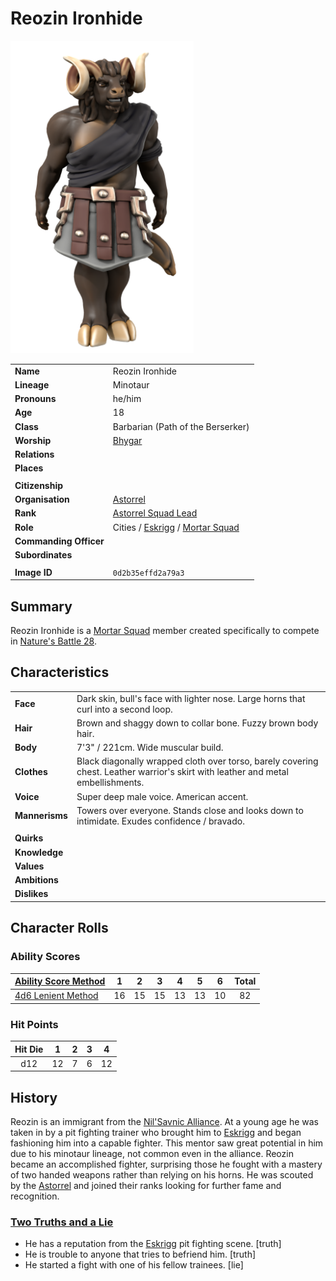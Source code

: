 # Reozin Ironhide

<img src="https://raw.githubusercontent.com/jesskelsall/astarus-images/main/characters/portraits/0d2b35effd2a79a3.png" height="500" />

|||
| --- | --- |
| **Name** | Reozin Ironhide | character.3
| **Lineage** | Minotaur |
| **Pronouns** | he/him |
| **Age** | 18 |
| **Class** | Barbarian (Path of the Berserker) |
| **Worship** | [Bhygar](../gods/deities/bhygar.md) |
| **Relations** | |
| **Places** | |
|||
| **Citizenship** | |
| **Organisation** | [Astorrel](../organisations/government/astorrel/astorrel.md) |
| **Rank** | [Astorrel Squad Lead](../organisations/government/astorrel/ranks/astorrel-squad-lead.md) |
| **Role** | Cities / [Eskrigg](../places/cities/eskrigg.md) / [Mortar Squad](../organisations/government/astorrel/squads/mortar-squad.md) |
| **Commanding Officer** | |
| **Subordinates** | |
|||
| **Image ID** | `0d2b35effd2a79a3` |

## Summary

Reozin Ironhide is a [Mortar Squad](../organisations/government/astorrel/squads/mortar-squad.md) member created specifically to compete in [Nature's Battle 28](../storylines/ended/natures-battle-28.md).

## Characteristics

| | |
| --- | --- |
| **Face** | Dark skin, bull's face with lighter nose. Large horns that curl into a second loop. | characteristics.2
| **Hair** | Brown and shaggy down to collar bone. Fuzzy brown body hair. |
| **Body** | 7'3" / 221cm. Wide muscular build. |
| **Clothes** | Black diagonally wrapped cloth over torso, barely covering chest. Leather warrior's skirt with leather and metal embellishments. |
| **Voice** | Super deep male voice. American accent. |
| **Mannerisms** | Towers over everyone. Stands close and looks down to intimidate. Exudes confidence / bravado. |
| | |
| **Quirks** | |
| **Knowledge** | |
| **Values** | |
| **Ambitions** | |
| **Dislikes** | |

## Character Rolls

### Ability Scores

| [Ability Score Method](../mechanics/ability-score-method/ability-score-method.md) | 1 | 2 | 3 | 4 | 5 | 6 | Total |
| --- |:---:|:---:|:---:|:---:|:---:|:---:|:---:|
| [4d6 Lenient Method](../mechanics/ability-score-method/4d6-lenient-method.md) | 16 | 15 | 15 | 13 | 13 | 10 | 82 |

### Hit Points

| Hit Die | 1 | 2 | 3 | 4 |
|:---:|:---:|:---:|:---:|:---:|
| d12 | 12 | 7 | 6 | 12 |

## History

Reozin is an immigrant from the [Nil'Savnic Alliance](../civilisations/nilsavnic-alliance/nilsavnic-alliance.md). At a young age he was taken in by a pit fighting trainer who brought him to [Eskrigg](../places/cities/eskrigg.md) and began fashioning him into a capable fighter. This mentor saw great potential in him due to his minotaur lineage, not common even in the alliance. Reozin became an accomplished fighter, surprising those he fought with a mastery of two handed weapons rather than relying on his horns. He was scouted by the [Astorrel](../organisations/government/astorrel/astorrel.md) and joined their ranks looking for further fame and recognition.

### [Two Truths and a Lie](../mechanics/roleplay/two-truths-and-a-lie.md)

- He has a reputation from the [Eskrigg](../places/cities/eskrigg.md) pit fighting scene. [truth]
- He is trouble to anyone that tries to befriend him. [truth]
- He started a fight with one of his fellow trainees. [lie]
